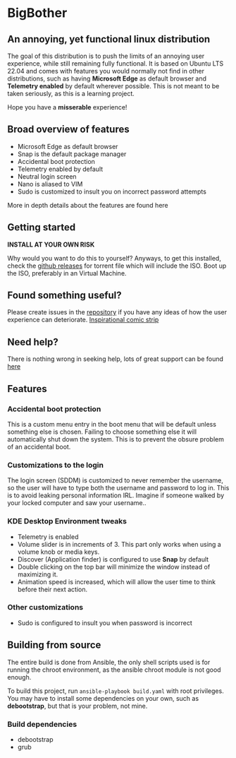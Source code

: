 # BigBother
## An annoying, yet functional linux distribution

The goal of this distribution is to push the limits of an annoying user experience, while still remaining fully functional.
It is based on Ubuntu LTS 22.04 and comes with features you would normally not find in other distributions, such as having **Microsoft Edge** as default browser and **Telemetry enabled** by default wherever possible.
This is not meant to be taken seriously, as this is a learning project.

Hope you have a **misserable** experience! 


## Broad overview of features
- Microsoft Edge as default browser
- Snap is the default package manager
- Accidental boot protection
- Telemetry enabled by default
- Neutral login screen
- Nano is aliased to VIM
- Sudo is customized to insult you on incorrect password attempts

More in depth details about the features are found here

## Getting started
**INSTALL AT YOUR OWN RISK**

Why would you want to do this to yourself? Anyways, to get this installed, check the [github releases](https://github.com/BigBotherLinux/BigBother/releases) for torrent file which will include the ISO. Boot up the ISO, preferably in an Virtual Machine.


## Found something useful?  
Please create issues in the [repository](https://github.com/BigBotherLinux/BigBother/issues) if you have any ideas of how the user experience can deteriorate. [Inspirational comic strip](https://feelafraidcomic.com/60.php)
## Need help?

There is nothing wrong in seeking help, lots of great support can be found [here](https://www.healthygamer.gg/about-us)

## Features 
### Accidental boot protection
This is a custom menu entry in the boot menu that will be default unless something else is chosen.
Failing to choose something else it will automatically shut down the system. This is to prevent the obsure problem of an accidental boot.

### Customizations to the login
The login screen (SDDM) is customized to never remember the username, so the user will have to type both the username and password to log in. This is to avoid leaking personal information IRL. Imagine if someone walked by your locked computer and saw your username..

### KDE Desktop Environment tweaks
- Telemetry is enabled
- Volume slider is in increments of 3. This part only works when using a volume knob or media keys.
- Discover (Application finder) is configured to use **Snap** by default
- Double clicking on the top bar will minimize the window instead of maximizing it.
- Animation speed is increased, which will allow the user time to think before their next action.

### Other customizations
- Sudo is configured to insult you when password is incorrect


## Building from source
The entire build is done from Ansible, the only shell scripts used is for running the chroot environment, as the ansible chroot module is not good enough. 

To build this project, run `ansible-playbook build.yaml` with root privileges. You may have to install some dependencies on your own, such as **debootstrap**, but that is your problem, not mine.

### Build dependencies
  * debootstrap
  * grub
